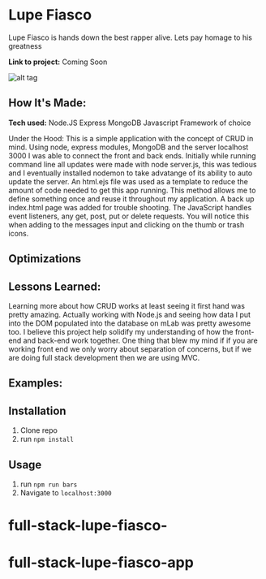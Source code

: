# Lupe Fiasco
Lupe Fiasco is hands down the best rapper alive. Lets pay homage to his greatness

**Link to project:**
Coming Soon

![alt tag](https://i.imgur.com/Z0hFKnF.png)

## How It's Made:

**Tech used:** Node.JS Express MongoDB Javascript Framework of choice

Under the Hood:
This is a simple application with the concept of CRUD in mind. Using node, express modules, MongoDB and the server localhost 3000 I was able to connect the front and back ends. Initially while running command line all updates were made with node server.js, this was tedious and I eventually installed nodemon to take advatange of its ability to auto update the server. An html.ejs file was used as a template to reduce the amount of code needed to get this app running. This method allows me to define something once and reuse it throughout my application. A back up index.html page was added for trouble shooting. The JavaScript handles event listeners, any get, post, put or delete requests. You will notice this when adding to the messages input and clicking on the thumb or trash icons.


## Optimizations


## Lessons Learned:

Learning more about how CRUD works at least seeing it first hand was pretty amazing. Actually working with Node.js and seeing how data I put into the DOM populated into the database on mLab was pretty awesome too. I believe this project help solidify my understanding of how the front-end and back-end work together. One thing that blew my mind if if you are working front end we only worry about separation of concerns, but if we are doing full stack development then we are using MVC.

## Examples:


## Installation

1. Clone repo
2. run `npm install`

## Usage

1. run `npm run bars`
2. Navigate to `localhost:3000`
# full-stack-lupe-fiasco-
# full-stack-lupe-fiasco-app
